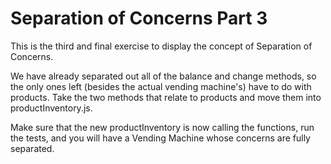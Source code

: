 # Separation of Concerns Part 3
This is the third and final exercise to display the concept of Separation of Concerns.

We have already separated out all of the balance and change methods, so the only ones left (besides the actual vending machine's) have to do with products. Take the two methods that relate to products and move them into productInventory.js.

Make sure that the new productInventory is now calling the functions, run the tests, and you will have a Vending Machine whose concerns are fully separated. 